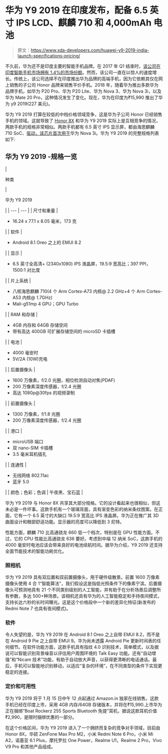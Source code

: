 # 华为 Y9 2019 在印度发布，配备 6.5 英寸 IPS LCD、麒麟 710 和 4,000mAh 电池

> 原文：<https://www.xda-developers.com/huawei-y9-2019-india-launch-specifications-pricing/>

不久前，华为还不是印度主要的智能手机品牌。在 2017 年 Q1 结束时，[该公司在印度智能手机市场拥有 1.4%的市场份额](https://www.xda-developers.com/honor-7x-launch-india-december-honor/)。然而，该公司一直在以惊人的速度增长。传统上，该公司选择不在印度推出华为品牌的高端手机，因为它依赖其仅在网上销售的子公司 Honor 品牌来销售平价手机。2018 年，随着华为推出多款华为品牌手机，如华为 P20 Pro、华为 P20 Lite、华为 Nova 3、华为 Nova 3i，以及华为 Mate 20 Pro，这种情况发生了变化。现在，华为在印度为₹15,990 推出了华为 y9 2019(227 美元)。

华为 Y9 2019 打算在较低的中档价格领域竞争，这是华为子公司 Honor 已经销售手机的领域。这就导致了 [Honor 8X](https://www.xda-developers.com/honor-8x-red-amazon-india/) 和华为 Y9 2019 实际上是互相竞争的情况，两款手机的规格非常相似。两款手机都有 6.5 英寸 IPS 显示屏，都由海思麒麟 710 SoC、[驱动，该芯片首次用于](https://www.xda-developers.com/huawei-nova-3-huawei-nova-3i-india-launch/)华为 Nova 3i。华为 Y9 2019 的完整规格列表如下:

## 华为 Y9 2019 -规格一览

| 

种类

 | 

华为 Y9 2019

 |
| --- | --- |
| 尺寸和重量 | 

*   16.24 x 77.1 x 8.05 毫米，173 克

 |
| 软件 | 

*   Android 8.1 Oreo 之上的 EMUI 8.2

 |
| 显示 | 

*   6.5 英寸全高清+ (2340x1080) IPS 液晶屏，19.5:9 宽高比；397 PPI，1500:1 对比度

 |
| 片上系统 | 

*   八核海思麒麟 710(4 个 Arm Cortex-A73 内核@ 2.2 GHz+4 个 Arm Cortex-A53 内核@ 1.7GHz)
*   Mali-g51mp 4 GPU；GPU Turbo

 |
| RAM 和存储 | 

*   4GB 内存和 64GB 存储空间
*   带有高达 400GB 可扩展存储空间的 microSD 卡插槽

 |
| 电池 | 

*   4000 毫安时
*   5V/2A (10W)充电

 |
| 后置摄像头 | 

*   1600 万像素，f/2.0 光圈，相位检测自动对焦(PDAF)
*   200 万像素深度传感器，f/2.4 光圈
*   高达 1080p@30fps 的视频录制

 |
| 前置摄像头 | 

*   1300 万像素，f/1.8 光圈
*   200 万像素深度传感器，f/2.4 光圈

 |
| 港口 | 

*   microUSB 端口
*   双 nano-SIM 卡插槽
*   3.5 毫米耳机插孔

 |
| 连通性 | 

*   无线网络 802.11ac
*   蓝牙 5.0

 |
| 颜色；色彩；色调 | 午夜黑、宝石蓝 |

华为 Y9 2019 与 Honor 8X 共享其大部分规格。它的设计看起来也很相似，但这未必是一件坏事。这款手机有一个玻璃背面，具有渐变色彩的纳米条纹图案。在正面，它有一个 6.5 英寸的大缺口 19.5:9 宽高比 IPS 液晶屏。华为正在推广其 3D 曲面设计和眼部舒适功能。显示器的亮度可以降低到 3 尼特。

性能方面，麒麟 710 比高通骁龙 660 低一个档次，特别是在 GPU 性能方面。不过，它的 CPU 性能比高通骁龙 636 要好。考虑到中端 12 纳米 SoC，这款手机的 4000 毫安时电池应该会带来良好的电池续航时间。据华为介绍，Y9 2019 还支持全面节能技术的智能功耗优化。

### 照相机

华为 Y9 2019 具有双后置和双前置摄像头，用于硬件级散景。前置 1600 万像素摄像头使用 4 合 1“智能算法”，我们假设这是指低光照条件下的像素宁滨。后置摄像头可预测地具有 21 个不同类别级别的人工智能，并有助于在分析场景后调整所有参数，多达 500+种场景。该相机还具有华为的人工智能稳定和手持夜间模式，支持长达六秒的长时间曝光。这是这个价格段中一个新的差异化特征(新发布的 Redmi Note 7 也具有夜间模式)。

### 软件

令人失望的是，华为 Y9 2019 在 Android 8.1 Oreo 之上自带 EMUI 8.2，而不是在 Android 9 Pie 之上自带 EMUI 9。华为尚未透露 Android Pie 更新时间表的任何细节。在软件功能方面，这款手机具有指纹 4.0 识别技术，简单模式，以及据说可以智能识别背景噪音以评估用户周围环境的 Talk Easy 功能。还有“自动增强”和“Nicam 技术”功能，有助于自动放大声音，以获得更清晰的电话通话。最后，手机可以智能地识别移动，以适应“复杂的环境”，在不同类型的条件下实现更稳定的连接。

### 定价和可用性

华为 Y9 2019 将于 1 月 15 日中午 12 点起通过 Amazon.in 独家在线销售。这款手机已经在印度上市，采用 4GB 内存/64GB 存储版本，并将在₹15,990.上市华为正在捆绑“Boat Rockerz 255 Sports Bluetooth 免提”耳机，据说这款耳机价值₹2,990，是限时捆绑优惠的一部分。

在这个价格区间，华为 Y9 2019 进入了一个拥挤而复杂的竞争对手领域，目前由 Honor 8X，华硕 ZenFone Max Pro M2，小米 Redmi Note 6 Pro，小米 Mi A2，诺基亚 6.1 Plus，摩托罗拉 One Power，Realme U1，Realme 2 Pro，Vivo V9 Pro 和其他产品组成。